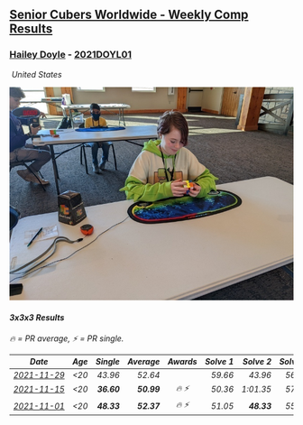 <style>table {white-space: nowrap;}</style>
<link rel="stylesheet" type="text/css" href="/scw-comp/css/flags.css" />

## [Senior Cubers Worldwide - Weekly Comp Results](/scw-comp/results/)
### [Hailey Doyle](README.md) - [2021DOYL01](https://www.worldcubeassociation.org/persons/2021DOYL01?event=333)

<i class="flag flag-US" />&nbsp;United States

![Hailey Doyle](1645540878.jpg)

#### 3x3x3 Results

<span style="white-space: nowrap;">🔥 = PR average</span>, <span style="white-space: nowrap;">⚡ = PR single</span>.

| Date | Age | Single | Average | Awards | Solve 1 | Solve 2 | Solve 3 | Solve 4 | Solve 5 | Video |
| :--: | :--: | --: | --: | :--: | --: | --: | --: | --: | --: | :-- |
| [2021-11-29](../../results/2021-11-29/333.md) | <20 | 43.96 | 52.64 |  | 59.66 | 43.96 | 56.78 | 50.84 | 50.30 | [Desktop](https://www.facebook.com/events/401731615009477/permalink/410464144136224) / [Mobile](https://m.facebook.com/events/401731615009477?view=permalink&id=410464144136224) |
| [2021-11-15](../../results/2021-11-15/333.md) | <20 | **36.60** | **50.99** | 🔥 ⚡ | 50.36 | 1:01.35 | 57.52 | 45.09 | **36.60** | [Desktop](https://www.facebook.com/events/717487009641909/permalink/726062902117653) / [Mobile](https://m.facebook.com/events/717487009641909?view=permalink&id=726062902117653) |
| [2021-11-01](../../results/2021-11-01/333.md) | <20 | **48.33** | **52.37** | 🔥 ⚡ | 51.05 | **48.33** | 55.30 | 50.76 | 58.25 | [Desktop](https://www.facebook.com/events/556108165479652/permalink/560113918412410) / [Mobile](https://m.facebook.com/events/556108165479652?view=permalink&id=560113918412410) |


<!-- Global site tag (gtag.js) - Google Analytics -->
<script async src="https://www.googletagmanager.com/gtag/js?id=UA-86348435-3"></script>
<script>window.dataLayer = window.dataLayer || []; function gtag() {dataLayer.push(arguments);} gtag('js', new Date()); gtag('config', 'UA-86348435-3');</script>
